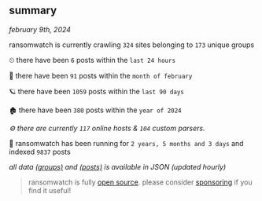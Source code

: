 
## summary
_february 9th, 2024_

ransomwatch is currently crawling `324` sites belonging to `173` unique groups

⏲ there have been `6` posts within the `last 24 hours`

🦈 there have been `91` posts within the `month of february`

🪐 there have been `1059` posts within the `last 90 days`

🏚 there have been `380` posts within the `year of 2024`

_⚙️ there are currently `117` online hosts & `104` custom parsers._

🦕 ransomwatch has been running for `2 years, 5 months and 3 days` and indexed `9837` posts

_all data  [(groups)](http://ransomwhat.telemetry.ltd/groups) and [(posts)](http://ransomwhat.telemetry.ltd/posts) is available in JSON (updated hourly)_

> ransomwatch is fully [open source](https://github.com/joshhighet/ransomwatch#ransomwatch--). please consider [sponsoring](https://github.com/sponsors/joshhighet) if you find it useful!
